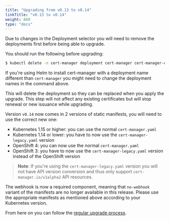 ```yaml
---
title: "Upgrading from v0.13 to v0.14"
linkTitle: "v0.13 to v0.14"
weight: 860
type: "docs"
---
```


Due to changes in the Deployment selector you will need to remove the deployments first before being able to upgrade.


You should run the following before upgrading:
```bash
$ kubectl delete -n cert-manager deployment cert-manager cert-manager-cainjector cert-manager-webhook
```

If you're using Helm to install cert-manager with a deployment name different than `cert-manager` you might need to change the deployment names in the command above.

This will delete the deployment so they can be replaced when you apply the upgrade.
This step will not affect any existing certificates but will stop renewal or new issuance while upgrading.

Version `v0.14` now comes in 2 versions of static manifests, you will need to use the correct new one:

* Kubernetes 1.15 or higher: you can use the normal `cert-manager.yaml`
* Kubernetes 1.14 or lower: you have to now use the `cert-manager-legacy.yaml` version
* OpenShift 4: you can now use the normal `cert-manager.yaml`
* OpenShift 3: you have to now use the `cert-manager-legacy.yaml` version instead of the OpenShift version

> **Note**: If you're using the `cert-manager-legacy.yaml` version you will not have API version conversion and thus only support `cert-manager.io/v1alpha2` API resources.

The webhook is now a required component, meaning that `no-webhook` variant of the manifests are no longer available in this release. Please use the appropriate manifests as mentioned above according to your Kubernetes version.

From here on you can follow the [regular upgrade process](../).
